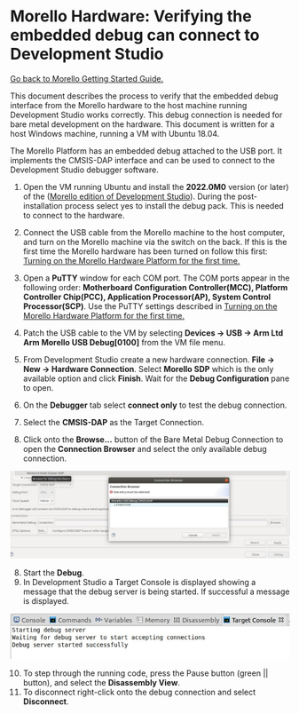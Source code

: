 

# Morello Hardware: Verifying the embedded debug can connect to Development Studio
 [Go back to Morello Getting Started Guide.](./../../../morello-getting-started.md)

This document describes the process to verify that the embedded debug interface from the Morello hardware to the host machine running Development Studio works correctly. This debug connection is needed for bare metal development on the hardware. This document is written for a host Windows machine, running a VM with Ubuntu 18.04.

The Morello Platform has an embedded debug attached to the USB port. It implements the CMSIS-DAP interface and can be used to connect to the Development Studio debugger software. 

1. Open the VM running Ubuntu and install the **2022.0M0** version (or later) of the ([Morello edition of Development Studio](./../InstallingArmDevStudio/InstallingArmDevStudio.md)). During the post-installation process select yes to install the debug pack. This is needed to connect to the hardware.

2. Connect the USB cable from the Morello machine to the host computer, and turn on the Morello machine via the switch on the back. If this is the first time the Morello hardware has been turned on follow this first: [Turning on the Morello Hardware Platform for the first time.](./../../MorelloPlatform/SettingUpMorelloSoc.md)

3. Open a **PuTTY** window for each COM port. The COM ports appear in the following order: **Motherboard Configuration Controller(MCC), Platform Controller Chip(PCC), Application Processor(AP), System Control Processor(SCP)**. Use the PuTTY settings described in [Turning on the Morello Hardware Platform for the first time.](./../../MorelloPlatform/SettingUpMorelloSoc.md)

4. Patch the USB cable to the VM by selecting **Devices -> USB -> Arm Ltd Arm Morello USB Debug[0100]** from the VM file menu. 

5. From Development Studio create a new hardware connection. **File -> New -> Hardware Connection**. Select **Morello SDP** which is the only available option and click **Finish**. Wait for the **Debug Configuration** pane to open.
6. On the **Debugger** tab select **connect only** to test the debug connection.
6. Select the **CMSIS-DAP** as the Target Connection.
7. Click onto the **Browse...** button of the Bare Metal Debug Connection to open the **Connection Browser** and select the only available debug connection.

![puttyAP](./connection.jpg)


8. Start the **Debug**.
9. In Development Studio a Target Console is displayed showing a message that the debug server is being started. If successful a message is displayed.

![puttyAP](./targetconsole.jpg)

10. To step through the running code, press the Pause button (green || button), and select the **Disassembly View**.
11. To disconnect right-click onto the debug connection and select **Disconnect**.
